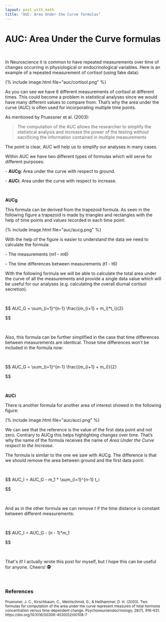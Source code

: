 ```yaml
---
layout: post_with_math
title: "AUC: Area Under the Curve formulas"
---
```


# AUC: Area Under the Curve formulas

<br>

In Neuroscience it is common to have repeated measurements over time of changes
occurring in  physiological or endocrinological  variables. Here is an example
of a repeated measurement of cortisol (using fake data):

{% include image.html file="auc/cortisol.png" %}

As you can see we have 6 different measurements of cortisol at different times.
This could become a problem in statistical analyses since we would have many
different values to compare from. That’s why the area under the curve (AUC)
is often used for incorporating multiple time points.

As mentioned by Pruessner et al. (2003):

> The computation of the AUC allows the researcher to simplify the statistical
analysis and increase the power of the testing without sacrificing the information
contained in multiple measurements

The point is clear, AUC will help us to simplify our analyses in many cases.

Within AUC we have two different types of formulas which will serve for different purposes:

\- **AUCg**: Area under the curve with respect to ground.

\- **AUCi**: Area under the curve with respect to increase.

<br>

**AUCg**

This formula can be derived from the trapezoid formula. As seen in the following
figure a trapezoid is made by triangles and rectangles with the help of time points
and values recorded in each time point:

{% include image.html file="auc/aucg.png" %}

With the help of the figure is easier to understand the data we need to calculate the formula:

\- The measurements (m1 - m6)

\- The time differences between measurements (t1 - t6)

With the following formula we will be able to calculate the total area under the
curve of all the measurements and provide a single data value which will be useful
for our analyses (e.g. calculating the overall diurnal cortisol secretion).

<br>

$$
        AUC_G =
        \sum_{i=1}^{n-1} \frac{(m_{i+1} + m_i)*t_i}{2}

$$

<br>

Also, this formula can be further simplified in the case that time differences
between measurements are identical. Those time differences won’t be included in the formula now:

<br>

$$
        AUC_G =
        \sum_{i=1}^{n-1} \frac{(m_{i+1} + m_i)}{2}

$$

<br>

**AUCi**

There is another formula for another area of interest showed in the following figure:

{% include image.html file="auc/auci.png" %}

We can see that the reference is the value of the first data point and not zero.
Contrary to AUCg this helps highlighting changes over time. That’s why the name of
the formula receives the name of *Area Under the Curve respect to the Increase*.

The formula is similar to the one we saw with AUCg. The difference is that we
should remove the area between ground and the first data point:

<br>

$$
        AUC_I =
        AUC_G - m_1 * \sum_{i=1}^{n-1} t_i

$$

<br>

And as in the other formula we can remove *t* if the time distance is constant
between different measurements:

<br>

$$
        AUC_I =
        AUC_G - (n - 1)*m_1

$$

<br>

That's it! I actually wrote this post for myself, but I hope this can be useful
for anyone. Cheers! 🕵️

<br>

### References

<small>
Pruessner, J. C., Kirschbaum, C., Meinlschmid, G., & Hellhammer, D. H. (2003). Two formulas for computation of the area under the curve represent measures of total hormone concentration versus time-dependent change. Psychoneuroendocrinology, 28(7), 916–931. https://doi.org/10.1016/S0306-4530(02)00108-7
